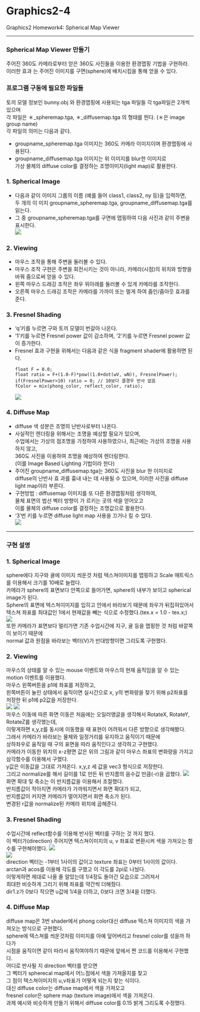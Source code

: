 # Graphics2-4  
Graphics2 Homework4: Spherical Map Viewer  
  
---
  
### Spherical Map Viewer 만들기  
주어진 360도 카메라로부터 얻은 360도 사진들을 이용한 환경맵핑 기법을 구현하라.  
이러한 효과 는 주어진 이미지를 구면(sphere)에 배치시킴을 통해 얻을 수 있다.  


 
### 프로그램 구동에 필요한 파일들  
토끼 모델 정보인 bunny.obj 와 환경맵핑에 사용되는 tga 파일들 각 tga파일은 2개씩 있으며  
각 파일은 ＊_spheremap.tga, ＊_diffusemap.tga 의 형태를 띈다. (＊은 image group name)  
각 파일의 의미는 다음과 같다.  
  - groupname_spheremap.tga 이미지는 360도 카메라 이미지이며 환경맵핑에 사용된다.
  - groupname_diffusemap.tga 이미지는 위 이미지를 blur한 이미지로  
  가상 물체의 diffuse color를 결정하는 조명이미지(light map)로 활용한다. 



### 1. Spherical Image
  - 다음과 같이 이미지 그룹의 이름 (예를 들어 class1, class2, ny 등)을 입력하면,  
    두 개의 이 미지 groupname_spheremap.tga, groupname_diffusemap.tga를 읽는다.
  - 그 중 groupname_spheremap.tga를 구면에 맵핑하여 다음 사진과 같이 주변을 표시한다.  
    ![](./image/00_report01.png)  
  
  
### 2. Viewing
  - 마우스 조작을 통해 주변을 둘러볼 수 있다.
  - 마우스 조작 구현은 주변을 회전시키는 것이 아니라, 카메라(시점)의 위치와 방향을 바꿔 줌으로써 얻을 수 있다.  
  - 왼쪽 마우스 드래깅 조작은 좌우 위아래를 둘러볼 수 있게 카메라를 조작한다.  
  - 오른쪽 마우스 드래깅 조작은 카메라를 가까이 또는 멀게 하여 줌인/줌아웃 효과를 준다. 
    


### 3. Fresnel Shading   
  - ‘q’키를 누르면 구와 토끼 모델이 번갈아 나온다.  
  - ‘1’키를 누르면 Fresnel power 값이 감소하며, ‘2’키를 누르면 Fresnel power 값이 증가한다.  
  - Fresnel 효과 구현을 위해서는 다음과 같은 식을 fragment shader에 활용하면 된다. 
    ```
    float F = 0.0;  
    float ratio = F+(1.0-F)*pow((1.0+dot(wV, wN)), FresnelPower);  
    if(FresnelPower>10) ratio = 0; // 10보다 클경우 반사 없음  
    fColor = mix(phong_color, reflect_color, ratio);
    ```
    ![](./image/00_report02.png)  


### 4. Diffuse Map  
  - diffuse 색 성분은 조명의 난반사로부터 나온다.  
  - 사실적인 렌더링을 위해서는 조명을 예상할 필요가 있으며,  
  수업에서는 가상의 점조명을 가정하여 사용하였으나, 최근에는 가상의 조명을 사용하지 않고,  
  360도 사진을 이용하여 조명을 예상하여 렌더링한다.  
  (이를 Image Based Lighting 기법이라 한다) 
  - 주어진 groupname_diffusemap.tga는 360도 사진을 blur 한 이미지로  
  diffuse의 난반사 효 과를 흉내 내는 데 사용될 수 있으며, 이러한 사진을 diffuse light map이라 부른다.  
  - 구현방법 : diffusemap 이미지를 또 다른 환경맵핑처럼 생각하여,  
  물체 표면의 법선 벡터 방향이 가 르키는 곳의 색을 얻어오고  
  이를 물체의 diffuse color를 결정하는 조명값으로 활용한다.  
  - ‘3’번 키를 누르면 diffuse light map 사용을 끄거나 킬 수 있다.  
    ![](./image/00_report03.png)  

---


### 구현 설명  
### 1. Spherical Image
sphere에다 지구와 귤에 이미지 씌운것 처럼 텍스쳐이미지를 맵핑하고 Scale 매트릭스를 이용해서 크기를 10배로 늘렸다.  
카메라가 sphere의 표면보다 안쪽으로 들어가면, sphere의 내부가 보이고 spherical image가 된다.  
Sphere의 표면에 텍스쳐이미지를 입히고 안에서 바라보기 때문에 좌우가 뒤집혀있어서  
텍스쳐 좌표를 최대값인 1에서 현재값을 빼는 식으로 수정했다.(tex.x = 1.0 - tex.x;)  
![](./image/01_report01.png)  
또한 카메라가 표면보다 멀리가면 기존 수업시간에 지구, 귤 등을 맵핑한 것 처럼 바깥쪽이 보이기 때문에  
normal 값과  원점을 바라보는 벡터(V)가 반대방향이면 그리도록 구현했다. 



### 2. Viewing  
마우스의 상태를 알 수 있는 mouse 이벤트와 마우스의 현재 움직임을 알 수 있는 motion 이벤트를 이용했다.  
마우스 왼쪽버튼을 p1에 좌표를 저장하고,  
왼쪽버튼이 눌린 상태에서 움직이면 실시간으로 x, y의 변화량을 찾기 위해 p2좌표를 저장한 뒤 p1에 p2값을 저장한다.  
![](./image/01_report02.png)
![](./image/01_report03.png)  
마우스 이동에 따른 화면 이동은 처음에는 오일러앵글을 생각해서 RotateX, RotateY, RotateZ를 생각했는데,  
이렇게하면 x,y,z를 동시에 이동했을 때 표현이 어려워서 다른 방향으로 생각해봤다.  
그래서 카메라가 바라보는 물체와 일정거리를 유지하고 움직이기 때문에  
상하좌우로 움직일 때 구의 표면을 따라 움직인다고 생각하고 구현했다.  
카메라가 이동한 위치의 x-z평면 값은 위의 그림과 같이 마우스 좌표의 변화량을 가지고 삼각함수를 이용해서 구했다.  
y값은 이동값을 그대로 가져온다. x,y,z 세 값을 vec3 형식으로 저장한다.  
그리고 normalize를 해서 길이를 1로 만든 뒤 반지름의 음수값 만큼(-r)을 곱했다. 
![](./image/01_report04.png)  
화면 확대 및 축소는 이 반지름값을 이용해서 조절했다.  
반지름값이 작아지면 카메라가 가까워지면서 화면 확대가 되고,  
반지름값이 커지면 카메라가 멀어지면서 화면 축소가 된다.  
변경된 r값을 normalize된 카메라 위치에 곱해준다.  



### 3. Fresnel Shading  
수업시간에 reflect함수를 이용해 반사된 벡터를 구하는 것 까지 했다.  
이 벡터가(direction) 주어지면 텍스쳐이미지의 u, v 좌표로 변환시켜 색을 가져오는 함수를 구현해야했다.
![](./image/01_report05.png)  
![](./image/01_report06.png)  
direction 벡터는 -1부터 1사이의 값이고 texture 좌표는 0부터 1사이의 값이다.  
arctan과 acos를 이용해 각도를 구했고 이 각도를 2pi로 나눴다.  
이렇게하면 제대로 나올 줄 알았는데 1/4정도 돌아간 모습으로 그려져서  
최대한 비슷하게 그리기 위해 좌표를 약간씩 더해줬다.  
dir1.z가 0보다 작으면 u값에 1/4을 더하고, 0보다 크면 3/4을 더했다.  


### 4. Diffuse Map  
diffuse map은 3번 shader에서 phong color대신 diffuse 텍스쳐 이미지의 색을 가져오는 방식으로 구현했다.  
sphere에 텍스쳐를 씌운것처럼 이미지를 아예 덮어버리고 fresnel color를 섞을까 하다가  
시점을 움직이면 같이 따라서 움직여야하기 때문에 앞에서 짠 코드를 이용해서 구현했다.  
어디로 반사될 지 direction 벡터를 받으면  
그 벡터가 spherecal map에서 어느점에서 색을 가져올지를 찾고  
그 점이 텍스쳐이미지의 u,v좌표가 어떻게 되는지 찾는 식이다.  
대신 diffuse color는 diffuse map에서 색을 가져오고  
fresnel color은 sphere map (texture image)에서 색을 가져온다.  
과제 예시와 비슷하게 만들기 위해서 diffuse color를 0.15 밝게 그리도록 수정했다. 




